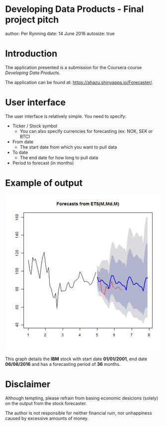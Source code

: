 Developing Data Products - Final project pitch
========================================================
author: Per Rynning
date: 14 June 2016
autosize: true


Introduction
========================================================

The application presented is a submission for the Coursera course *Developing Data Products*. 

The application can be found at:
<https://ahazu.shinyapps.io/Forecaster/>.


User interface
========================================================

The user interface is relatively simple. You need to specify:

- Ticker / Stock symbol
    + You can also specify currencies for forecasting (ex: NOK, SEK or BTC)
- From date 
    + The start date from which you want to pull data
- To date
    + The end date for how long to pull data
- Period to forecast (in months)

Example of output
========================================================

![plot of chunk unnamed-chunk-1](Forecaster-pitch-figure/unnamed-chunk-1-1.png)

This graph details the **IBM** stock with start date **01/01/2001**, end date **06/06/2016** and has a forecasting period of **36** months. 

Disclaimer
========================================================

Although tempting, please refrain from basing economic desicions (solely) on the output from the stock forecaster. 

The author is not responsible for neither financial ruin, nor unhappiness caused by excessive amounts of money.
